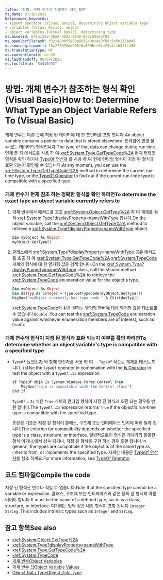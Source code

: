 ```yaml
---
title: '방법: 개체 변수가 참조하는 형식 확인'
ms.date: 07/20/2015
helpviewer_keywords:
- TypeOf operator [Visual Basic], determining object variable type
- variables [Visual Basic], object
- object variables [Visual Basic], determining type
ms.assetid: 6f6a138d-58a4-40d1-9f4e-0a3c598eaf81
ms.openlocfilehash: d3224000f5958a8619e38c4d2f6dc5dbb275ad45
ms.sourcegitcommit: f8c270376ed905f6a8896ce0fe25b4f4b38ff498
ms.translationtype: MT
ms.contentlocale: ko-KR
ms.lasthandoff: 06/04/2020
ms.locfileid: "84410492"
---
```

# <a name="how-to-determine-what-type-an-object-variable-refers-to-visual-basic"></a><span data-ttu-id="6c658-102">방법: 개체 변수가 참조하는 형식 확인(Visual Basic)</span><span class="sxs-lookup"><span data-stu-id="6c658-102">How to: Determine What Type an Object Variable Refers To (Visual Basic)</span></span>

<span data-ttu-id="6c658-103">개체 변수는 다른 곳에 저장 된 데이터에 대 한 포인터를 포함 합니다.</span><span class="sxs-lookup"><span data-stu-id="6c658-103">An object variable contains a pointer to data that is stored elsewhere.</span></span> <span data-ttu-id="6c658-104">런타임에 변경 될 수 있는 데이터의 형식입니다.</span><span class="sxs-lookup"><span data-stu-id="6c658-104">The type of that data can change during run time.</span></span> <span data-ttu-id="6c658-105">언제 든 지 메서드를 사용 하 여 <xref:System.Type.GetTypeCode%2A> 현재 런타임 형식을 확인 하거나 [TypeOf 연산자](../../../language-reference/operators/typeof-operator.md) 를 사용 하 여 현재 런타임 형식이 지정 된 형식과 호환 되는지 확인할 수 있습니다.</span><span class="sxs-lookup"><span data-stu-id="6c658-105">At any moment, you can use the <xref:System.Type.GetTypeCode%2A> method to determine the current run-time type, or the [TypeOf Operator](../../../language-reference/operators/typeof-operator.md) to find out if the current run-time type is compatible with a specified type.</span></span>

### <a name="to-determine-the-exact-type-an-object-variable-currently-refers-to"></a><span data-ttu-id="6c658-106">개체 변수가 현재 참조 하는 정확한 형식을 확인 하려면</span><span class="sxs-lookup"><span data-stu-id="6c658-106">To determine the exact type an object variable currently refers to</span></span>

1. <span data-ttu-id="6c658-107">개체 변수에서 메서드를 호출 <xref:System.Object.GetType%2A> 하 여 개체를 검색 <xref:System.Type?displayProperty=nameWithType> 합니다.</span><span class="sxs-lookup"><span data-stu-id="6c658-107">On the object variable, call the <xref:System.Object.GetType%2A> method to retrieve a <xref:System.Type?displayProperty=nameWithType> object.</span></span>

    ```vb
    Dim myObject As Object
    myObject.GetType()
    ```

2. <span data-ttu-id="6c658-108">클래스에서 <xref:System.Type?displayProperty=nameWithType> 공유 메서드를 호출 하 여 <xref:System.Type.GetTypeCode%2A> <xref:System.TypeCode> 개체의 형식에 대 한 열거형 값을 검색 합니다.</span><span class="sxs-lookup"><span data-stu-id="6c658-108">On the <xref:System.Type?displayProperty=nameWithType> class, call the shared method <xref:System.Type.GetTypeCode%2A> to retrieve the <xref:System.TypeCode> enumeration value for the object's type.</span></span>

    ```vb
    Dim myObject As Object
    Dim datTyp As Integer = Type.GetTypeCode(myObject.GetType())
    MsgBox("myObject currently has type code " & CStr(datTyp))
    ```

    <span data-ttu-id="6c658-109"><xref:System.TypeCode>와 같은 원하는 열거형 멤버에 대해 열거형 값을 테스트할 수 있습니다 `Double` .</span><span class="sxs-lookup"><span data-stu-id="6c658-109">You can test the <xref:System.TypeCode> enumeration value against whichever enumeration members are of interest, such as `Double`.</span></span>

### <a name="to-determine-whether-an-object-variables-type-is-compatible-with-a-specified-type"></a><span data-ttu-id="6c658-110">개체 변수의 형식이 지정 된 형식과 호환 되는지 여부를 확인 하려면</span><span class="sxs-lookup"><span data-stu-id="6c658-110">To determine whether an object variable's type is compatible with a specified type</span></span>

- <span data-ttu-id="6c658-111">`TypeOf` [Is 연산자](../../../language-reference/operators/is-operator.md) 와 함께 연산자를 사용 하 여 ... `TypeOf` 식으로 개체를 테스트 합니다. `Is`</span><span class="sxs-lookup"><span data-stu-id="6c658-111">Use the `TypeOf` operator in combination with the [Is Operator](../../../language-reference/operators/is-operator.md) to test the object with a `TypeOf`...`Is` expression.</span></span>

    ```vb
    If TypeOf objA Is System.Windows.Forms.Control Then
        MsgBox("objA is compatible with the Control class")
    End If
    ```

    <span data-ttu-id="6c658-112">`TypeOf`... `Is` 식은 `True` 개체의 런타임 형식이 지정 된 형식과 호환 되는 경우를 반환 합니다.</span><span class="sxs-lookup"><span data-stu-id="6c658-112">The `TypeOf`...`Is` expression returns `True` if the object's run-time type is compatible with the specified type.</span></span>

    <span data-ttu-id="6c658-113">호환성 기준은 지정 된 형식이 클래스, 구조체 또는 인터페이스 인지에 따라 달라 집니다.</span><span class="sxs-lookup"><span data-stu-id="6c658-113">The criterion for compatibility depends on whether the specified type is a class, structure, or interface.</span></span> <span data-ttu-id="6c658-114">일반적으로이 형식은 개체가와 동일한 형식 이거나,에서 상속 되거나, 지정 된 형식을 구현 하는 경우 호환 됩니다.</span><span class="sxs-lookup"><span data-stu-id="6c658-114">In general, the types are compatible if the object is of the same type as, inherits from, or implements the specified type.</span></span> <span data-ttu-id="6c658-115">자세한 내용은 [TypeOf 연산자](../../../language-reference/operators/typeof-operator.md)를 참조 하세요.</span><span class="sxs-lookup"><span data-stu-id="6c658-115">For more information, see [TypeOf Operator](../../../language-reference/operators/typeof-operator.md).</span></span>

## <a name="compile-the-code"></a><span data-ttu-id="6c658-116">코드 컴파일</span><span class="sxs-lookup"><span data-stu-id="6c658-116">Compile the code</span></span>

<span data-ttu-id="6c658-117">지정 된 형식은 변수나 식일 수 없습니다.</span><span class="sxs-lookup"><span data-stu-id="6c658-117">Note that the specified type cannot be a variable or expression.</span></span> <span data-ttu-id="6c658-118">클래스, 구조체 또는 인터페이스와 같은 정의 된 형식의 이름 이어야 합니다.</span><span class="sxs-lookup"><span data-stu-id="6c658-118">It must be the name of a defined type, such as a class, structure, or interface.</span></span> <span data-ttu-id="6c658-119">여기에는 및와 같은 내장 형식이 포함 됩니다 `Integer` `String` .</span><span class="sxs-lookup"><span data-stu-id="6c658-119">This includes intrinsic types such as `Integer` and `String`.</span></span>

## <a name="see-also"></a><span data-ttu-id="6c658-120">참고 항목</span><span class="sxs-lookup"><span data-stu-id="6c658-120">See also</span></span>

- <xref:System.Object.GetType%2A>
- <xref:System.Type?displayProperty=nameWithType>
- <xref:System.Type.GetTypeCode%2A>
- <xref:System.TypeCode>
- [<span data-ttu-id="6c658-121">개체 변수</span><span class="sxs-lookup"><span data-stu-id="6c658-121">Object Variables</span></span>](object-variables.md)
- [<span data-ttu-id="6c658-122">개체 변수 값</span><span class="sxs-lookup"><span data-stu-id="6c658-122">Object Variable Values</span></span>](object-variable-values.md)
- [<span data-ttu-id="6c658-123">Object Data Type</span><span class="sxs-lookup"><span data-stu-id="6c658-123">Object Data Type</span></span>](../../../language-reference/data-types/object-data-type.md)
